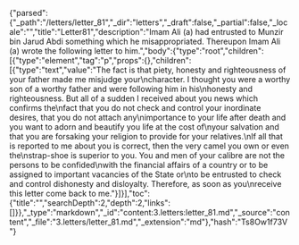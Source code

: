 {"parsed":{"_path":"/letters/letter_81","_dir":"letters","_draft":false,"_partial":false,"_locale":"","title":"Letter81","description":"Imam Ali (a) had entrusted to Munzir bin Jarud Abdi something which he misappropriated. Thereupon Imam Ali (a) wrote the following letter to him.","body":{"type":"root","children":[{"type":"element","tag":"p","props":{},"children":[{"type":"text","value":"The fact is that piety, honesty and righteousness of your father made me misjudge your\ncharacter. I thought you were a worthy son of a worthy father and were following him in his\nhonesty and righteousness. But all of a sudden I received about you news which confirms the\nfact that you do not check and control your inordinate desires, that you do not attach any\nimportance to your life after death and you want to adorn and beautify you life at the cost of\nyour salvation and that you are forsaking your religion to provide for your relatives.\nIf all that is reported to me about you is correct, then the very camel you own or even the\nstrap-shoe is superior to you. You and men of your calibre are not the persons to be confided\nwith the financial affairs of a country or to be assigned to important vacancies of the State or\nto be entrusted to check and control dishonesty and disloyalty. Therefore, as soon as you\nreceive this letter come back to me."}]}],"toc":{"title":"","searchDepth":2,"depth":2,"links":[]}},"_type":"markdown","_id":"content:3.letters:letter_81.md","_source":"content","_file":"3.letters/letter_81.md","_extension":"md"},"hash":"Ts8Ow1f73V"}